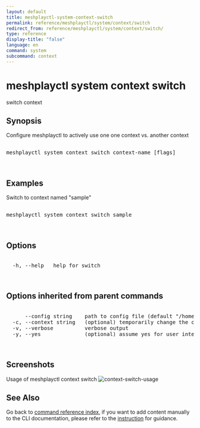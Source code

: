 ```yaml
---
layout: default
title: meshplayctl-system-context-switch
permalink: reference/meshplayctl/system/context/switch
redirect_from: reference/meshplayctl/system/context/switch/
type: reference
display-title: "false"
language: en
command: system
subcommand: context
---
```


# meshplayctl system context switch

switch context

## Synopsis

Configure meshplayctl to actively use one one context vs. another context
<pre class='codeblock-pre'>
<div class='codeblock'>
meshplayctl system context switch context-name [flags]

</div>
</pre> 

## Examples

Switch to context named "sample"
<pre class='codeblock-pre'>
<div class='codeblock'>
meshplayctl system context switch sample

</div>
</pre> 

## Options

<pre class='codeblock-pre'>
<div class='codeblock'>
  -h, --help   help for switch

</div>
</pre>

## Options inherited from parent commands

<pre class='codeblock-pre'>
<div class='codeblock'>
      --config string    path to config file (default "/home/runner/.meshery/config.yaml")
  -c, --context string   (optional) temporarily change the current context.
  -v, --verbose          verbose output
  -y, --yes              (optional) assume yes for user interactive prompts.

</div>
</pre>

## Screenshots

Usage of meshplayctl context switch
![context-switch-usage](/assets/img/meshplayctl/contextswitch.png)

## See Also

Go back to [command reference index](/reference/meshplayctl/), if you want to add content manually to the CLI documentation, please refer to the [instruction](/project/contributing/contributing-cli#preserving-manually-added-documentation) for guidance.
